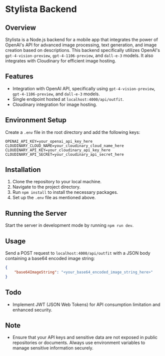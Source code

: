 # Stylista Backend

## Overview
Stylista is a Node.js backend for a mobile app that integrates the power of OpenAI's API for advanced image processing, text generation, and image creation based on descriptions. This backend specifically utilizes OpenAI's `gpt-4-vision-preview`, `gpt-4-1106-preview`, and `dall-e-3` models. It also integrates with Cloudinary for efficient image hosting.

## Features
- Integration with OpenAI API, specifically using `gpt-4-vision-preview`, `gpt-4-1106-preview`, and `dall-e-3` models.
- Single endpoint hosted at `localhost:4000/api/outfit`.
- Cloudinary integration for image hosting.

## Environment Setup
Create a `.env` file in the root directory and add the following keys:

```env
OPENAI_API_KEY=your_openai_api_key_here
CLOUDINARY_CLOUD_NAME=your_cloudinary_cloud_name_here
CLOUDINARY_API_KEY=your_cloudinary_api_key_here
CLOUDINARY_API_SECRET=your_cloudinary_api_secret_here
```


## Installation
1. Clone the repository to your local machine.
2. Navigate to the project directory.
3. Run `npm install` to install the necessary packages.
4. Set up the `.env` file as mentioned above.

## Running the Server
Start the server in development mode by running `npm run dev`.

## Usage
Send a POST request to `localhost:4000/api/outfit` with a JSON body containing a base64 encoded image string:

```json
{
    "base64ImageString": "<your_base64_encoded_image_string_here>"
}
```

## Todo

- Implement JWT (JSON Web Tokens) for API consumption limitation and enhanced security.

## Note

- Ensure that your API keys and sensitive data are not exposed in public repositories or documents. Always use environment variables to manage sensitive information securely.
